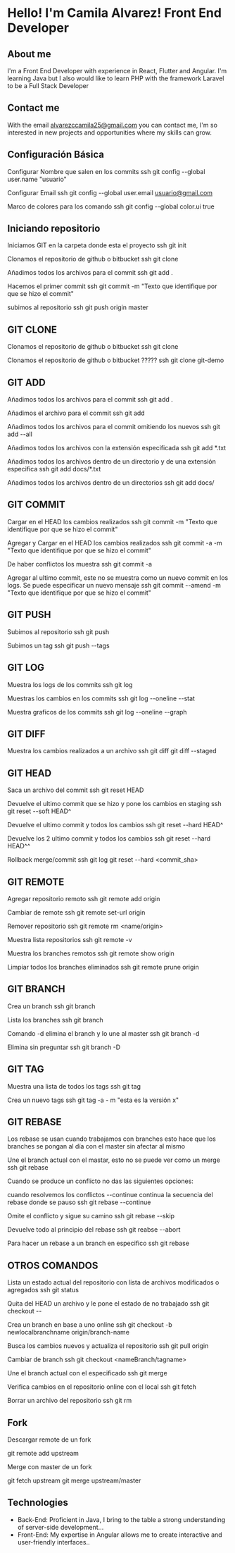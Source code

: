 # Hello! I'm Camila Alvarez! Front End  Developer
## About me 
I'm a Front End Developer with experience in React, Flutter and Angular. I'm learning Java but I also would like to learn PHP with the framework Laravel to be a Full Stack Developer

## Contact me 

With the email alvarezccamila25@gmail.com  you can contact me, I'm so interested in new projects and opportunities where my skills can grow.

## Configuración Básica

Configurar Nombre que salen en los commits
ssh
git config --global user.name "usuario"

Configurar Email
ssh
git config --global user.email usuario@gmail.com

Marco de colores para los comando
ssh
git config --global color.ui true


## Iniciando repositorio

Iniciamos GIT en la carpeta donde esta el proyecto
ssh
git init

Clonamos el repositorio de github o bitbucket
ssh
git clone <url>

Añadimos todos los archivos para el commit
ssh
git add .

Hacemos el primer commit
ssh
git commit -m "Texto que identifique por que se hizo el commit"

subimos al repositorio
ssh
git push origin master


## GIT CLONE


Clonamos el repositorio de github o bitbucket
ssh
git clone <url>

Clonamos el repositorio de github o bitbucket ?????
ssh
git clone <url> git-demo


## GIT ADD


Añadimos todos los archivos para el commit
ssh
git add .

Añadimos el archivo para el commit
ssh
git add <archivo>

Añadimos todos los archivos para el commit omitiendo los nuevos
ssh
git add --all

Añadimos todos los archivos con la extensión especificada
ssh
git add *.txt

Añadimos todos los archivos dentro de un directorio y de una extensión especifica
ssh
git add docs/*.txt

Añadimos todos los archivos dentro de un directorios
ssh
git add docs/

## GIT COMMIT

Cargar en el HEAD los cambios realizados
ssh
git commit -m "Texto que identifique por que se hizo el commit"

Agregar y Cargar en el HEAD los cambios realizados
ssh
git commit -a -m "Texto que identifique por que se hizo el commit"

De haber conflictos los muestra
ssh
git commit -a

Agregar al ultimo commit, este no se muestra como un nuevo commit en los logs. Se puede especificar un nuevo mensaje
ssh
git commit --amend -m "Texto que identifique por que se hizo el commit"

## GIT PUSH

Subimos al repositorio
ssh
git push <origien> <branch>

Subimos un tag
ssh
git push --tags

## GIT LOG

Muestra los logs de los commits
ssh
git log

Muestras los cambios en los commits
ssh
git log --oneline --stat

Muestra graficos de los commits
ssh
git log --oneline --graph

## GIT DIFF

Muestra los cambios realizados a un archivo
ssh
git diff
git diff --staged

## GIT HEAD

Saca un archivo del commit
ssh
git reset HEAD <archivo>

Devuelve el ultimo commit que se hizo y pone los cambios en staging
ssh
git reset --soft HEAD^

Devuelve el ultimo commit y todos los cambios
ssh
git reset --hard HEAD^

Devuelve los 2 ultimo commit y todos los cambios
ssh
git reset --hard HEAD^^

Rollback merge/commit
ssh
git log
git reset --hard <commit_sha>

## GIT REMOTE

Agregar repositorio remoto
ssh
git remote add origin <url>

Cambiar de remote
ssh
git remote set-url origin <url>

Remover repositorio
ssh
git remote rm <name/origin>

Muestra lista repositorios
ssh
git remote -v

Muestra los branches remotos
ssh
git remote show origin

Limpiar todos los branches eliminados
ssh
git remote prune origin

## GIT BRANCH

Crea un branch
ssh
git branch <nameBranch>

Lista los branches
ssh
git branch

Comando -d elimina el branch y lo une al master
ssh
git branch -d <nameBranch>

Elimina sin preguntar
ssh
git branch -D <nameBranch>

## GIT TAG

Muestra una lista de todos los tags
ssh
git tag

Crea un nuevo tags
ssh
git tag -a <verison> - m "esta es la versión x"

## GIT REBASE

Los rebase se usan cuando trabajamos con branches esto hace que los branches se pongan al día con el master sin afectar al mismo

Une el branch actual con el mastar, esto no se puede ver como un merge
ssh
git rebase

Cuando se produce un conflicto no das las siguientes opciones:

cuando resolvemos los conflictos --continue continua la secuencia del rebase donde se pauso
ssh
git rebase --continue

Omite el conflicto y sigue su camino
ssh
git rebase --skip

Devuelve todo al principio del rebase
ssh
git reabse --abort

Para hacer un rebase a un branch en especifico
ssh
git rebase <nameBranch>

## OTROS COMANDOS

Lista un estado actual del repositorio con lista de archivos modificados o agregados
ssh
git status

Quita del HEAD un archivo y le pone el estado de no trabajado
ssh
git checkout -- <file>

Crea un branch en base a uno online
ssh
git checkout -b newlocalbranchname origin/branch-name

Busca los cambios nuevos y actualiza el repositorio
ssh
git pull origin <nameBranch>

Cambiar de branch
ssh
git checkout <nameBranch/tagname>

Une el branch actual con el especificado
ssh
git merge <nameBranch>

Verifica cambios en el repositorio online con el local
ssh
git fetch

Borrar un archivo del repositorio
ssh
git rm <archivo>


## Fork

Descargar remote de un fork

git remote add upstream <url>


Merge con master de un fork

git fetch upstream
git merge upstream/master


## Technologies
- Back-End: Proficient in Java, I bring to the table a strong understanding of server-side development...
- Front-End: My expertise in Angular allows me to create interactive and user-friendly interfaces..